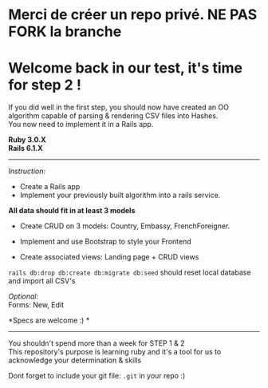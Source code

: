# Merci de créer un repo privé. NE PAS FORK la branche

# Welcome back in our test, it's time for step 2 !

If you did well in the first step, you should now have created an OO algorithm capable of parsing & rendering CSV files into Hashes.  
You now need to implement it in a Rails app.  

**Ruby 3.0.X**  
**Rails 6.1.X**  

----------

*Instruction:*  

- Create a Rails app
- Implement your previously built algorithm into a rails service. 


**All data should fit in at least 3 models**
- Create CRUD on 3 models: Country, Embassy, FrenchForeigner. 

- Implement and use Bootstrap to style your Frontend  
- Create associated views: Landing page + CRUD views  


`rails db:drop db:create db:migrate db:seed` should reset local database and import all CSV's  

*Optional:*  
Forms: New, Edit  

*Specs are welcome :) *  

-----------  

You shouldn't spend more than a week for STEP 1 & 2  
This repository's purpose is learning ruby and it's a tool for us to acknowledge your determination & skills  

Dont forget to include your git file: `.git` in your repo :)
